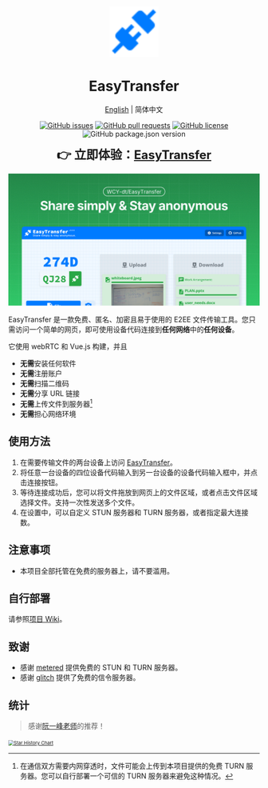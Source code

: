 <div align="center">
<img src="client/public/favicon.svg" alt="logo" width="100" height="100" />

<h1>EasyTransfer</h1>

[English](README.md) | 简体中文

[![GitHub issues](https://img.shields.io/github/issues/WCY-dt/EasyTransfer)](https://github.com/WCY-dt/EasyTransfer/issues) [![GitHub pull requests](https://img.shields.io/github/issues-pr/WCY-dt/EasyTransfer)](https://github.com/WCY-dt/EasyTransfer/pulls) [![GitHub license](https://img.shields.io/github/license/WCY-dt/EasyTransfer)](https://github.com/WCY-dt/EasyTransfer/blob/main/LICENSE) ![GitHub package.json version](https://img.shields.io/github/package-json/v/WCY-dt/EasyTransfer?filename=client%2Fpackage.json)

<strong style="font-size: 24px;">👉 立即体验：<a href="https://file.ch3nyang.top/">EasyTransfer</a></strong>

</div>

![样例](./og-image.png)

EasyTransfer 是一款免费、匿名、加密且易于使用的 E2EE 文件传输工具。您只需访问一个简单的网页，即可使用设备代码连接到**任何网络**中的**任何设备**。

它使用 webRTC 和 Vue.js 构建，并且

- **无需**安装任何软件
- **无需**注册账户
- **无需**扫描二维码
- **无需**分享 URL 链接
- **无需**上传文件到服务器[^1]
- **无需**担心网络环境

## 使用方法

1. 在需要传输文件的两台设备上访问 [EasyTransfer](https://file.ch3nyang.top/)。
2. 将任意一台设备的四位设备代码输入到另一台设备的设备代码输入框中，并点击连接按钮。
3. 等待连接成功后，您可以将文件拖放到网页上的文件区域，或者点击文件区域选择文件。支持一次性发送多个文件。
4. 在设置中，可以自定义 STUN 服务器和 TURN 服务器，或者指定最大连接数。

## 注意事项

- 本项目全部托管在免费的服务器上，请不要滥用。

## 自行部署

请参照[项目 Wiki](https://github.com/WCY-dt/EasyTransfer/wiki/导航)。

## 致谢

- 感谢 [metered](https://www.metered.ca/) 提供免费的 STUN 和 TURN 服务器。
- 感谢 [glitch](https://glitch.com/) 提供了免费的信令服务器。

[^1]: 在通信双方需要内网穿透时，文件可能会上传到本项目提供的免费 TURN 服务器。您可以自行部署一个可信的 TURN 服务器来避免这种情况。

## 统计

> 感谢[阮一峰老师](http://www.ruanyifeng.com/blog/2024/12/weekly-issue-329.html)的推荐！

[<img src="https://api.star-history.com/svg?repos=WCY-dt/EasyTransfer&type=Date" alt="Star History Chart" style="zoom: 67%;" />](https://star-history.com/#WCY-dt/EasyTransfer&Date)
